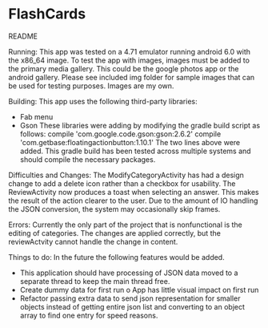 # FlashCards

README

Running:
This app was tested on a 4.71 emulator running android 6.0 with the x86_64 image.
To test the app with images, images must be added to the primary media gallery.  This could be the google photos app or the android gallery.  Please see included img folder for sample images that can be used for testing purposes.  Images are my own.

Building:
This app uses the following third-party libraries:
* Fab menu
* Gson
These libraries were adding by modifying the gradle build script as follows:
compile 'com.google.code.gson:gson:2.6.2'
compile 'com.getbase:floatingactionbutton:1.10.1'
The two lines above were added.  This gradle build has been tested across multiple systems and should compile the necessary packages.

Difficulties and Changes:
The ModifyCategoryActivity has had a design change to add a delete icon rather than a checkbox for usability.  The ReviewActivity now produces a toast when selecting an answer.  This makes the result of the action clearer to the user.  Due to the amount of IO handling the JSON conversion, the system may occasionally skip frames.  

Errors:
Currently the only part of the project that is nonfunctional is the editing of categories.  The changes are applied correctly, but the reviewActvity cannot handle the change in content.

Things to do:
In the future the following features would be added.
* This application should have processing of JSON data moved to a separate thread to keep the main thread free.
* Create dummy data for first run
o App has little visual impact on first run
* Refactor passing extra data to send json representation for smaller objects instead of getting entire json list and converting to an object array to find one entry for speed reasons.
